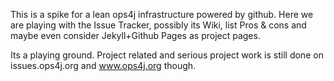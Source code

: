 This is a spike for a lean ops4j infrastructure powered by github.
Here we are playing with the Issue Tracker, possibly its Wiki, list Pros & cons and maybe even consider Jekyll+Github Pages as project pages.

Its a playing ground. Project related and serious project work is still done on issues.ops4j.org and www.ops4j.org though.